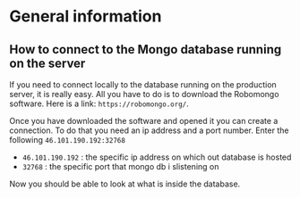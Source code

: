 # General information

## How to connect to the Mongo database running on the server
If you need to connect locally to the database running on the production server, it is really easy. All you have to do is to download the Robomongo software. Here is a link: `https://robomongo.org/`.

Once you have downloaded the software and opened it you can create a connection. To do that you need an ip address and a port number. Enter the following `46.101.190.192:32768`

- `46.101.190.192` : the specific ip address on which out database is hosted
- `32768` : the specific port that mongo db i slistening on

Now you should be able to look at what is inside the database. 